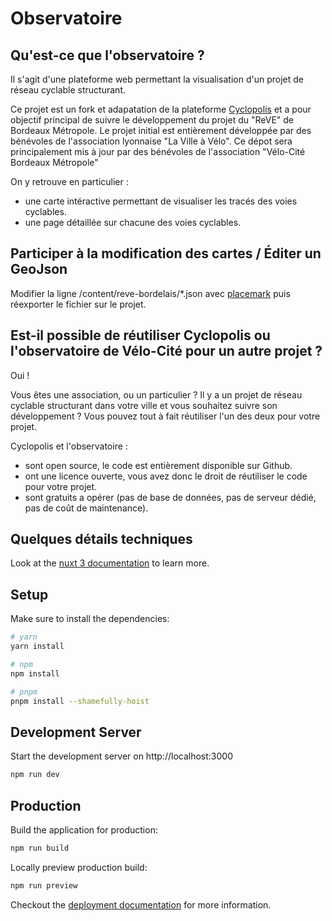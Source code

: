 # Observatoire

## Qu'est-ce que l'observatoire ?
Il s'agit d'une plateforme web permettant la visualisation d'un projet de réseau cyclable structurant.

Ce projet est un fork et adapatation de la plateforme [Cyclopolis](https://github.com/benoitdemaegdt/voieslyonnaises) et a pour objectif principal de suivre le développement du projet du "ReVE" de Bordeaux Métropole.
Le projet initial est entièrement développée par des bénévoles de l'association lyonnaise "La Ville à Vélo".
Ce dépot sera principalement mis à jour par des bénévoles de l'association "Vélo-Cité Bordeaux Métropole"

On y retrouve en particulier : 
- une carte intéractive permettant de visualiser les tracés des voies cyclables.
- une page détaillée sur chacune des voies cyclables.

## Participer à la modification des cartes / Éditer un GeoJson

Modifier la ligne /content/reve-bordelais/*.json avec [placemark](https://play.placemark.io/) puis réexporter le fichier sur le projet.

## Est-il possible de réutiliser Cyclopolis ou l'observatoire de Vélo-Cité pour un autre projet ?

Oui !

Vous êtes une association, ou un particulier ? Il y a un projet de réseau cyclable structurant dans votre ville et vous souhaitez suivre son développement ? Vous pouvez tout à fait réutiliser l'un des deux pour votre projet.

Cyclopolis et l'observatoire : 
- sont open source, le code est entièrement disponible sur Github.
- ont une licence ouverte, vous avez donc le droit de réutiliser le code pour votre projet.
- sont gratuits a opérer (pas de base de données, pas de serveur dédié, pas de coût de maintenance).


## Quelques détails techniques 
Look at the [nuxt 3 documentation](https://v3.nuxtjs.org) to learn more.

## Setup

Make sure to install the dependencies:

```bash
# yarn
yarn install

# npm
npm install

# pnpm
pnpm install --shamefully-hoist
```

## Development Server

Start the development server on http://localhost:3000

```bash
npm run dev
```

## Production

Build the application for production:

```bash
npm run build
```

Locally preview production build:

```bash
npm run preview
```

Checkout the [deployment documentation](https://v3.nuxtjs.org/guide/deploy/presets) for more information.

